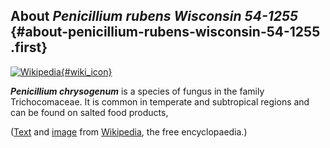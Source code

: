About *Penicillium rubens Wisconsin 54-1255* {#about-penicillium-rubens-wisconsin-54-1255 .first}
--------------------------------------------

[![Wikipedia](/img/wikipedia_logo_v2_en.png){#wiki_icon}](https://en.wikipedia.org/wiki/Penicillium_chrysogenum)

***Penicillium chrysogenum*** is a species of fungus in the family
Trichocomaceae. It is common in temperate and subtropical regions and
can be found on salted food products,

([Text](https://en.wikipedia.org/wiki/Penicillium_chrysogenum) and
[image](https://commons.wikimedia.org/wiki/File:Penicillium_notatum.jpg)
from [Wikipedia](http://en.wikipedia.org/), the free encyclopaedia.)

